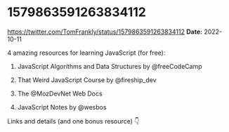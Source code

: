 # 1579863591263834112
https://twitter.com/TomFrankly/status/1579863591263834112
**Date:** 2022-10-11

4 amazing resources for learning JavaScript (for free):

1. JavaScript Algorithms and Data Structures by @freeCodeCamp 

2. That Weird JavaScript Course by @fireship_dev 

3. The @MozDevNet Web Docs

4. JavaScript Notes by @wesbos 

Links and details (and one bonus resource) 👇
